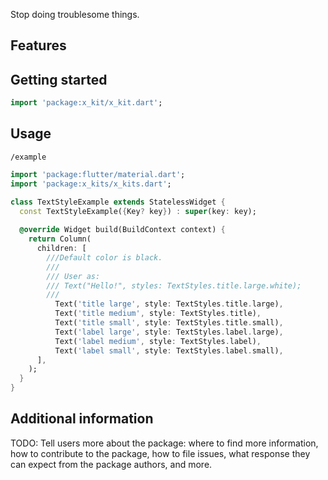 <!-- 
This README describes the package. If you publish this package to pub.dev,
this README's contents appear on the landing page for your package.

For information about how to write a good package README, see the guide for
[writing package pages](https://dart.dev/guides/libraries/writing-package-pages). 

For general information about developing packages, see the Dart guide for
[creating packages](https://dart.dev/guides/libraries/create-library-packages)
and the Flutter guide for
[developing packages and plugins](https://flutter.dev/developing-packages). 
-->

Stop doing troublesome things.

## Features


## Getting started

```dart
import 'package:x_kit/x_kit.dart';
```

## Usage

[comment]: <> (TODO: Include short and useful examples for package users. Add longer examples)
[comment]: <> (to `/example` folder. )

`/example`

```dart
import 'package:flutter/material.dart';
import 'package:x_kits/x_kits.dart';

class TextStyleExample extends StatelessWidget {
  const TextStyleExample({Key? key}) : super(key: key);
  
  @override Widget build(BuildContext context) {
    return Column(
      children: [
        ///Default color is black.
        ///
        /// User as:
        /// Text("Hello!", styles: TextStyles.title.large.white);
        ///
          Text('title large', style: TextStyles.title.large), 
          Text('title medium', style: TextStyles.title), 
          Text('title small', style: TextStyles.title.small), 
          Text('label large', style: TextStyles.label.large),
          Text('label medium', style: TextStyles.label), 
          Text('label small', style: TextStyles.label.small),
      ],
    );
  }
}
```

## Additional information

TODO: Tell users more about the package: where to find more information, how to 
contribute to the package, how to file issues, what response they can expect 
from the package authors, and more.
